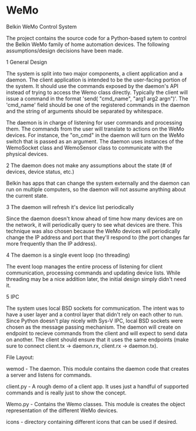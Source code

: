 WeMo
====

Belkin WeMo Control System

The project contains the source code for a Python-based sytem to control the Belkin WeMo family of home automation devices. The following assumptions/design decisions have been made.

1 General Design

The system is split into two major components, a client application and a daemon. The client application is intended to be the user-facing portion of the system. It should use the commands exposed by the daemon's API instead of trying to access the Wemo class directly. Typically the client will issue a command in the format 'send( "cmd_name", "arg1 arg2 argn")'. The 'cmd_name' field should be one of the registered commands in the daemon and the string of arguments should be separated by whitespace.

The daemon is in charge of listening for user commands and processing them. The commands from the user will translate to actions on the WeMo devices. For instance, the "on_cmd" in the daemon will turn on the WeMo switch that is passed as an argument. The daemon uses instances of the WemoSocket class and WemoSensor class to communicate with the physical devices.

2 The daemon does not make any assumptions about the state (# of devices, device status, etc.)

Belkin has apps that can change the system externally and the daemon can run on multiple computers, so the daemon will not assume anything about the current state.

3 The daemon will refresh it's device list periodically 

Since the daemon doesn't know ahead of time how many devices are on the network, it will periodically query to see what devices are there. This technique was also chosen because the WeMo devices will periodically change the IP address and port that they'll respond to (the port changes far more frequently than the IP address).

4 The daemon is a single event loop (no threading)

The event loop manages the entire process of listening for client communication, processing commands and updating device lists. While threading may be a nice addition later, the initial design simply didn't need it.

5 IPC

The system uses local BSD sockets for communication. The intent was to have a user layer and a control layer that didn't rely on each other to run. Since Python doesn't play nicely with Sys-V IPC, local BSD sockets were chosen as the message passing mechanism. The daemon will create on endpoint to recieve commands from the client and will expect to send data on another. The client should ensure that it uses the same endpoints (make sure to connect client.tx -> daemon.rx, client.rx -> daemon.tx).


File Layout:

wemod - The daemon. This module contains the daemon code that creates a server and listens for commands.

client.py - A rough demo of a client app. It uses just a handful of supported commands and is really just to show the concept.

Wemo.py - Contains the Wemo classes. This module is creates the object representation of the different WeMo devices.

icons - directory containing different icons that can be used if desired.
